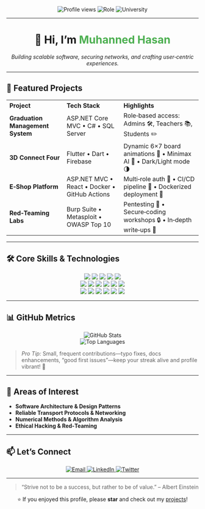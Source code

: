 <p align="center">
  <img src="https://komarev.com/ghpvc/?username=MOHANED8&color=brightgreen" alt="Profile views" />  
  <img src="https://img.shields.io/badge/🎓-Computer%20Engineering-blueviolet?style=flat-square" alt="Role" />
  <img src="https://img.shields.io/badge/🏫-[Your%20University]-orange?style=flat-square" alt="University" />
</p>

---

<h1 align="center">👋 Hi, I’m <span style="color:#4CAF50;">Muhanned Hasan</span></h1>
<p align="center"><em>Building scalable software, securing networks, and crafting user‑centric experiences.</em></p>

---

## 🚀 Featured Projects

<table>
  <tr>
    <th align="left">Project</th>
    <th align="left">Tech Stack</th>
    <th align="left">Highlights</th>
  </tr>
  <tr>
    <td><strong>Graduation Management System</strong></td>
    <td>ASP.NET Core MVC • C# • SQL Server</td>
    <td>Role‑based access: Admins 🛠️, Teachers 📚, Students ✏️</td>
  </tr>
  <tr>
    <td><strong>3D Connect Four</strong></td>
    <td>Flutter • Dart • Firebase</td>
    <td>Dynamic 6×7 board animations 🎨 • Minimax AI 🤖 • Dark/Light mode 🌗</td>
  </tr>
  <tr>
    <td><strong>E‑Shop Platform</strong></td>
    <td>ASP.NET MVC • React • Docker • GitHub Actions</td>
    <td>Multi‑role auth 🔐 • CI/CD pipeline 🚀 • Dockerized deployment 🐳</td>
  </tr>
  <tr>
    <td><strong>Red‑Teaming Labs</strong></td>
    <td>Burp Suite • Metasploit • OWASP Top 10</td>
    <td>Pentesting 🐞 • Secure‑coding workshops 🔒 • In‑depth write‑ups 📝</td>
  </tr>
</table>

---

## 🛠️ Core Skills & Technologies

<p align="center">
  <img src="https://img.shields.io/badge/C%23-239120?style=flat-square&logo=csharp" />
  <img src="https://img.shields.io/badge/Dart-0175C2?style=flat-square&logo=dart" />
  <img src="https://img.shields.io/badge/JavaScript-F7DF1E?style=flat-square&logo=javascript&logoColor=black" />
  <img src="https://img.shields.io/badge/Python-3776AB?style=flat-square&logo=python" />
  <img src="https://img.shields.io/badge/C%2B%2B-00599C?style=flat-square&logo=c%2B%2B" />
  <br/>
  <img src="https://img.shields.io/badge/ASP.NET-Core-512BD4?style=flat-square&logo=dotnet" />
  <img src="https://img.shields.io/badge/Flutter-02569B?style=flat-square&logo=flutter" />
  <img src="https://img.shields.io/badge/React-61DAFB?style=flat-square&logo=react&logoColor=black" />
  <img src="https://img.shields.io/badge/Node.js-339933?style=flat-square&logo=node.js&logoColor=white" />
  <img src="https://img.shields.io/badge/SQL_Server-CC2927?style=flat-square&logo=microsoft-sql-server" />
  <img src="https://img.shields.io/badge/MongoDB-47A248?style=flat-square&logo=mongodb" />
  <br/>
  <img src="https://img.shields.io/badge/Git-F05032?style=flat-square&logo=git" />
  <img src="https://img.shields.io/badge/Docker-2496ED?style=flat-square&logo=docker" />
  <img src="https://img.shields.io/badge/GitHub_Actions-2088FF?style=flat-square&logo=github-actions" />
  <img src="https://img.shields.io/badge/Scrum-Agile-green?style=flat-square" />
  <img src="https://img.shields.io/badge/TDD-blue?style=flat-square" />
  <img src="https://img.shields.io/badge/CI%2FCD-purple?style=flat-square" />
</p>

---

## 📊 GitHub Metrics

<p align="center">
  <img src="https://github-readme-stats.vercel.app/api?username=MOHANED8&show_icons=true&theme=dark&count_private=true" alt="GitHub Stats" />
  <br/>
  <img src="https://github-readme-stats.vercel.app/api/top-langs/?username=MOHANED8&layout=compact&theme=dark" alt="Top Languages" />
</p>

> *Pro Tip:* Small, frequent contributions—typo fixes, docs enhancements, “good first issues”—keep your streak alive and profile vibrant! 🚀

---

## 🎯 Areas of Interest

- **Software Architecture & Design Patterns**  
- **Reliable Transport Protocols & Networking**  
- **Numerical Methods & Algorithm Analysis**  
- **Ethical Hacking & Red‑Teaming**

---

## 📫 Let’s Connect

<p align="center">
  <a href="mailto:muhanned.hasan@yourdomain.com">
    <img src="https://img.shields.io/badge/✉️-Email-D14836?style=flat-square&logo=gmail&logoColor=white" alt="Email" />
  </a>
  <a href="https://www.linkedin.com/in/muhanned-hasan">
    <img src="https://img.shields.io/badge/🔗-LinkedIn-0077B5?style=flat-square&logo=linkedin&logoColor=white" alt="LinkedIn" />
  </a>
  <a href="https://twitter.com/muhanned_dev">
    <img src="https://img.shields.io/badge/🐦-Twitter-1DA1F2?style=flat-square&logo=twitter&logoColor=white" alt="Twitter" />
  </a>
</p>

---

> “Strive not to be a success, but rather to be of value.” – Albert Einstein

<p align="center">
  ⭐️ If you enjoyed this profile, please <strong>star</strong> and check out my <a href="https://github.com/MOHANED8?tab=repositories">projects</a>!
</p>
